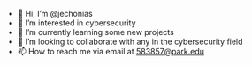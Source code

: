 - 👋 Hi, I’m @jechonias
- 👀 I’m interested in cybersecurity 
- 🌱 I’m currently learning some new projects 
- 💞️ I’m looking to collaborate with any in the cybersecurity field 
- 📫 How to reach me via email at 583857@park.edu

<!---
jechonias/jechonias is a ✨ special ✨ repository because its `README.md` (this file) appears on your GitHub profile.
You can click the Preview link to take a look at your changes.
--->
